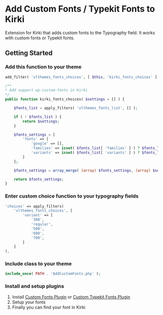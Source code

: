 # Add Custom Fonts / Typekit Fonts to Kirki
Extension for Kirki that adds custom fonts to the Typography field. It works with custom fonts or Typekit fonts.

## Getting Started

### Add this function to your theme
```php
add_filter( 'vlthemes_fonts_choices', [ $this, 'kirki_fonts_choices' ] );

/**
* Add support wp-custom-fonts in Kirki
*/
public function kirki_fonts_choices( $settings = [] ) {

	$fonts_list = apply_filters( 'vlthemes_fonts_list', [] );

	if ( ! $fonts_list ) {
		return $settings;
	}

	$fonts_settings = [
		'fonts' => [
			'google' => [],
			'families' => isset( $fonts_list[ 'families' ] ) ? $fonts_list[ 'families' ] : null,
			'variants' => isset( $fonts_list[ 'variants' ] ) ? $fonts_list[ 'variants' ] : null
		]
	];

	$fonts_settings = array_merge( (array) $fonts_settings, (array) $settings );

	return $fonts_settings;
}
```

### Enter custom choice  function to your typography fields
```php
'choices' => apply_filters(
	'vlthemes_fonts_choices', [
		'variant' => [
			'300',
			'regular',
			'500',
			'600',
			'700',
		]
	]
),
```

### Include class to your theme
```php
include_once( PATH . 'AddCustomFonts.php' );
```

### Install and setup plugins
1. Install [Custom Fonts Plugin](https://wordpress.org/plugins/custom-fonts/) or [Custom Typekit Fonts Plugin](https://wordpress.org/plugins/custom-typekit-fonts/)
2. Setup your fonts
3. Finally you can find your font in Kirki
